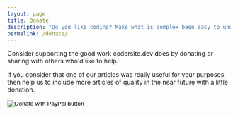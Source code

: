 ```yaml
---
layout: page
title: Donate
description: "Do you like coding? Make what is complex been easy to understand by learning the fundamentals of computer science and software design"
permalink: /donate/
---
```


Consider supporting the good work codersite.dev does by donating or sharing with others who'd like to help.

If you consider that one of our articles was really useful for your purposes, then help us to include more articles of quality in the near future with a little donation.

<form action="https://www.paypal.com/donate" method="post" target="_top">
<input type="hidden" name="hosted_button_id" value="UF4T364RTPPMJ" />
<input type="image" src="https://www.paypalobjects.com/en_US/GB/i/btn/btn_donateCC_LG.gif" border="0" name="submit" title="PayPal - The safer, easier way to pay online!" alt="Donate with PayPal button" />
<img alt="" border="0" src="https://www.paypal.com/en_GB/i/scr/pixel.gif" width="1" height="1" />
</form>
